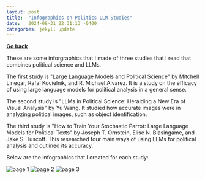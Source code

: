 ```yaml
---
layout: post
title:  "Infographics on Politics LLM Studies"
date:   2024-08-31 22:31:13 -0400
categories: jekyll update
---
```


__[Go back][home]__

These are some inforgraphics that I made of three studies that I read that combines political science and LLMs.

The first study is "Large Language Models and Political Science" by Mitchell Linegar, Rafal Kocielnik, and R. Michael Alvarez. It is a study on the efficacy of using large language models for political analysis in a general sense.

The second study is "LLMs in Political Science: Heralding a New Era of Visual Analysis" by Yu Wang. It studied how accurate images were in analyzing political images, such as object identification.

The third study is "How to Train Your Stochastic Parrot: Large Language Models for Political Texts" by Joseph T. Ornstein, Elise N. Blasingame, and Jake S. Tuscott. This researched four main ways of using LLMs for political analysis and outlined its accuracy.

Below are the infographics that I created for each study:

![page 1]({{site.baseurl}}/embed/9-01-24-1.png)
![page 2]({{site.baseurl}}/embed/9-01-24-2.png)
![page 3]({{site.baseurl}}/embed/9-01-24-3.png)

[home]: https://eugene-s-hwang.github.io/politics_projects/